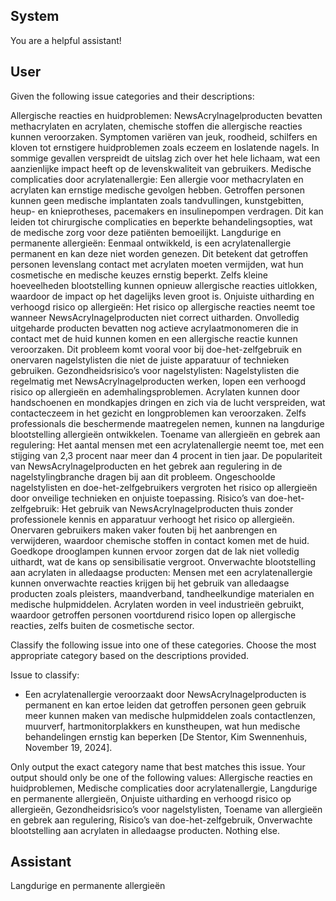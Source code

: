## System

You are a helpful assistant!

## User


Given the following issue categories and their descriptions:

Allergische reacties en huidproblemen: NewsAcrylnagelproducten bevatten methacrylaten en acrylaten, chemische stoffen die allergische reacties kunnen veroorzaken. Symptomen variëren van jeuk, roodheid, schilfers en kloven tot ernstigere huidproblemen zoals eczeem en loslatende nagels. In sommige gevallen verspreidt de uitslag zich over het hele lichaam, wat een aanzienlijke impact heeft op de levenskwaliteit van gebruikers.
Medische complicaties door acrylatenallergie: Een allergie voor methacrylaten en acrylaten kan ernstige medische gevolgen hebben. Getroffen personen kunnen geen medische implantaten zoals tandvullingen, kunstgebitten, heup- en knieprotheses, pacemakers en insulinepompen verdragen. Dit kan leiden tot chirurgische complicaties en beperkte behandelingsopties, wat de medische zorg voor deze patiënten bemoeilijkt.
Langdurige en permanente allergieën: Eenmaal ontwikkeld, is een acrylatenallergie permanent en kan deze niet worden genezen. Dit betekent dat getroffen personen levenslang contact met acrylaten moeten vermijden, wat hun cosmetische en medische keuzes ernstig beperkt. Zelfs kleine hoeveelheden blootstelling kunnen opnieuw allergische reacties uitlokken, waardoor de impact op het dagelijks leven groot is.
Onjuiste uitharding en verhoogd risico op allergieën: Het risico op allergische reacties neemt toe wanneer NewsAcrylnagelproducten niet correct uitharden. Onvolledig uitgeharde producten bevatten nog actieve acrylaatmonomeren die in contact met de huid kunnen komen en een allergische reactie kunnen veroorzaken. Dit probleem komt vooral voor bij doe-het-zelfgebruik en onervaren nagelstylisten die niet de juiste apparatuur of technieken gebruiken.
Gezondheidsrisico’s voor nagelstylisten: Nagelstylisten die regelmatig met NewsAcrylnagelproducten werken, lopen een verhoogd risico op allergieën en ademhalingsproblemen. Acrylaten kunnen door handschoenen en mondkapjes dringen en zich via de lucht verspreiden, wat contacteczeem in het gezicht en longproblemen kan veroorzaken. Zelfs professionals die beschermende maatregelen nemen, kunnen na langdurige blootstelling allergieën ontwikkelen.
Toename van allergieën en gebrek aan regulering: Het aantal mensen met een acrylatenallergie neemt toe, met een stijging van 2,3 procent naar meer dan 4 procent in tien jaar. De populariteit van NewsAcrylnagelproducten en het gebrek aan regulering in de nagelstylingbranche dragen bij aan dit probleem. Ongeschoolde nagelstylisten en doe-het-zelfgebruikers vergroten het risico op allergieën door onveilige technieken en onjuiste toepassing.
Risico’s van doe-het-zelfgebruik: Het gebruik van NewsAcrylnagelproducten thuis zonder professionele kennis en apparatuur verhoogt het risico op allergieën. Onervaren gebruikers maken vaker fouten bij het aanbrengen en verwijderen, waardoor chemische stoffen in contact komen met de huid. Goedkope drooglampen kunnen ervoor zorgen dat de lak niet volledig uithardt, wat de kans op sensibilisatie vergroot.
Onverwachte blootstelling aan acrylaten in alledaagse producten: Mensen met een acrylatenallergie kunnen onverwachte reacties krijgen bij het gebruik van alledaagse producten zoals pleisters, maandverband, tandheelkundige materialen en medische hulpmiddelen. Acrylaten worden in veel industrieën gebruikt, waardoor getroffen personen voortdurend risico lopen op allergische reacties, zelfs buiten de cosmetische sector.

Classify the following issue into one of these categories. Choose the most appropriate category based on the descriptions provided.

Issue to classify:
- Een acrylatenallergie veroorzaakt door NewsAcrylnagelproducten is permanent en kan ertoe leiden dat getroffen personen geen gebruik meer kunnen maken van medische hulpmiddelen zoals contactlenzen, muurverf, hartmonitorplakkers en kunstheupen, wat hun medische behandelingen ernstig kan beperken [De Stentor, Kim Swennenhuis, November 19, 2024].

Only output the exact category name that best matches this issue. Your output should only be one of the following values: Allergische reacties en huidproblemen, Medische complicaties door acrylatenallergie, Langdurige en permanente allergieën, Onjuiste uitharding en verhoogd risico op allergieën, Gezondheidsrisico’s voor nagelstylisten, Toename van allergieën en gebrek aan regulering, Risico’s van doe-het-zelfgebruik, Onverwachte blootstelling aan acrylaten in alledaagse producten. Nothing else.
                

## Assistant

Langdurige en permanente allergieën

